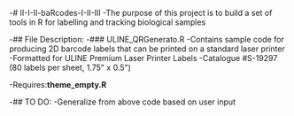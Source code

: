 -# II-I-II-baRcodes-I-II-III
 -The purpose of this project is to build a set of tools in R for labelling and tracking biological samples
 
 -## File Description:
 -### ULINE_QRGenerato.R
 -Contains sample code for producing 2D barcode labels that can be printed on a standard laser printer
 -Formatted for ULINE Premium Laser Printer Labels
 -Catalogue #S-19297 (80 labels per sheet, 1.75" x 0.5")
  
 -Requires:**theme_empty.R**
  
 -## TO DO:
 -Generalize from above code based on user input
